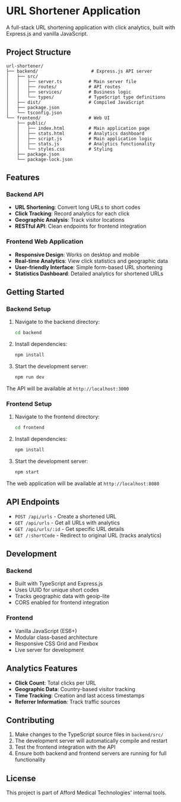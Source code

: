 # URL Shortener Application

A full-stack URL shortening application with click analytics, built with Express.js and vanilla JavaScript.

## Project Structure

```
url-shortener/
├── backend/                    # Express.js API server
│   ├── src/
│   │   ├── server.ts          # Main server file
│   │   ├── routes/            # API routes
│   │   ├── services/          # Business logic
│   │   └── types/             # TypeScript type definitions
│   ├── dist/                  # Compiled JavaScript
│   ├── package.json
│   └── tsconfig.json
└── frontend/                  # Web UI
    ├── public/
    │   ├── index.html         # Main application page
    │   ├── stats.html         # Analytics dashboard
    │   ├── script.js          # Main application logic
    │   ├── stats.js           # Analytics functionality
    │   └── styles.css         # Styling
    ├── package.json
    └── package-lock.json
```

## Features

### Backend API
- **URL Shortening**: Convert long URLs to short codes
- **Click Tracking**: Record analytics for each click
- **Geographic Analysis**: Track visitor locations
- **RESTful API**: Clean endpoints for frontend integration

### Frontend Web Application
- **Responsive Design**: Works on desktop and mobile
- **Real-time Analytics**: View click statistics and geographic data
- **User-friendly Interface**: Simple form-based URL shortening
- **Statistics Dashboard**: Detailed analytics for shortened URLs

## Getting Started

### Backend Setup

1. Navigate to the backend directory:
   ```bash
   cd backend
   ```

2. Install dependencies:
   ```bash
   npm install
   ```

3. Start the development server:
   ```bash
   npm run dev
   ```

The API will be available at `http://localhost:3000`

### Frontend Setup

1. Navigate to the frontend directory:
   ```bash
   cd frontend
   ```

2. Install dependencies:
   ```bash
   npm install
   ```

3. Start the development server:
   ```bash
   npm start
   ```

The web application will be available at `http://localhost:8080`

## API Endpoints

- `POST /api/urls` - Create a shortened URL
- `GET /api/urls` - Get all URLs with analytics
- `GET /api/urls/:id` - Get specific URL details
- `GET /:shortCode` - Redirect to original URL (tracks analytics)

## Development

### Backend
- Built with TypeScript and Express.js
- Uses UUID for unique short codes
- Tracks geographic data with geoip-lite
- CORS enabled for frontend integration

### Frontend
- Vanilla JavaScript (ES6+)
- Modular class-based architecture
- Responsive CSS Grid and Flexbox
- Live server for development

## Analytics Features

- **Click Count**: Total clicks per URL
- **Geographic Data**: Country-based visitor tracking
- **Time Tracking**: Creation and last access timestamps
- **Referrer Information**: Track traffic sources

## Contributing

1. Make changes to the TypeScript source files in `backend/src/`
2. The development server will automatically compile and restart
3. Test the frontend integration with the API
4. Ensure both backend and frontend servers are running for full functionality

## License

This project is part of Afford Medical Technologies' internal tools.

